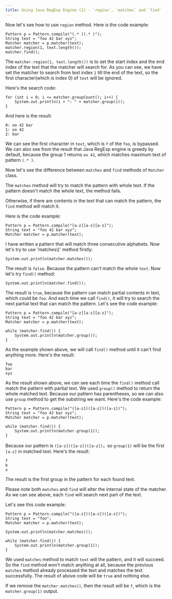 ```yaml
---
title: Using Java RegExp Engine (2) - `region`, `matches` and `find`
---
```


Now let's see how to use `region` method. Here is the code example:

```
Pattern p = Pattern.compile("(.* )(.* )");
String text = "foo 42 bar xyz";
Matcher matcher = p.matcher(text);
matcher.region(1, text.length());
matcher.find();
```

The `matcher.region(1, text.length())` is to set the start index and the end index of the text that the matcher will search for. As you can see, we have set the matcher to search from text index `1` till the end of the text, so the first character(which is index 0) of `text` will be ignored.

Here's the search code:

```
for (int i = 0; i <= matcher.groupCount(); i++) {
    System.out.println(i + ": " + matcher.group(i));
}
```

And here is the result:

```
0: oo 42 bar
1: oo 42
2: bar
```

We can see the first character in `text`, which is `f` of the `foo`, is bypassed. We can also see from the result that Java RegExp engine is greedy by default, because the group 1 returns `oo 42`, which matches maximum text of pattern `(.* )`.

Now let's see the difference between `matches` and `find` methods of `Matcher` class.

The `matches` method will try to match the pattern with whole text. If the pattern doesn't match the whole text, the method fails.

Otherwise, if there are contents in the text that can match the pattern, the `find` method will match it.

Here is the code example:

```
Pattern p = Pattern.compile("[a-z][a-z][a-z]");
String text = "foo 42 bar xyz";
Matcher matcher = p.matcher(text);
```

I have written a pattern that will match three consecutive alphabets. Now let's try to use 'matches()' method firstly:

```
System.out.println(matcher.matches());
```

The result is `false`. Because the pattern can't match the whole `text`. Now let's try `find()` method:

```
System.out.println(matcher.find());
```

The result is `true`, because the pattern can match partial contents in text, which could be `foo`. And each time we call `find()`, it will try to search the next partial text that can match the pattern. Let's see the code example:

```
Pattern p = Pattern.compile("[a-z][a-z][a-z]");
String text = "foo 42 bar xyz";
Matcher matcher = p.matcher(text);

while (matcher.find()) {
    System.out.println(matcher.group());
}
```

As the example shown above, we will call `find()` method until it can't find anything more. Here's the result:

```
foo
bar
xyz
```

As the result shown above, we can see each time the `find()` method call match the pattern with partial text. We used `group()` method to return the whole matched text. Because our pattern has parentheses, so we can also use `group` method to get the substring we want. Here's the code example:

```
Pattern p = Pattern.compile("([a-z])([a-z])([a-z])");
String text = "foo 42 bar xyz";
Matcher matcher = p.matcher(text);

while (matcher.find()) {
    System.out.println(matcher.group(1));
}
```

Because our pattern is `([a-z])([a-z])([a-z])`，so `group(1)` will be the first `[a-z]` in matched text. Here's the result:

```
f
b
x
```

The result is the first group in the pattern for each found text.

Please note both `matches` and `find` will alter the internal state of the matcher. As we can see above, each `find` will search next part of the text.

Let's see this code example:

```
Pattern p = Pattern.compile("([a-z])([a-z])([a-z])");
String text = "foo";
Matcher matcher = p.matcher(text);

System.out.println(matcher.matches());

while (matcher.find()) {
    System.out.println(matcher.group(1));
}
```

We used `matches` method to match `text` will the pattern, and it will succeed. So the `find` method won't match anything at all, because the previous `matches` method already processed the text and matches the text successfully. The result of above code will be `true` and nothing else.

If we remove the `matcher.matches()`, then the result will be `f`, which is the `matcher.group(1)` output.
